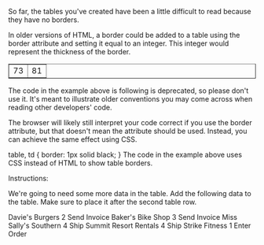 So far, the tables you've created have been a little difficult to read because they have no borders.

In older versions of HTML, a border could be added to a table using the border attribute and setting it equal to an integer. This integer would represent the thickness of the border.

<table border="1">
  <tr>
    <td>73</td>
    <td>81</td>
  </tr>
</table>
The code in the example above is following is deprecated, so please don't use it. It's meant to illustrate older conventions you may come across when reading other developers' code.

The browser will likely still interpret your code correct if you use the border attribute, but that doesn't mean the attribute should be used. Instead, you can achieve the same effect using CSS.

table, td {
  border: 1px solid black;
}
The code in the example above uses CSS instead of HTML to show table borders.

Instructions:

We're going to need some more data in the table. Add the following data to the table. Make sure to place it after the second table row.

<tr>
  <td>Davie's Burgers</td>
  <td>2</td>
  <td>Send Invoice</td>
</tr>
<tr>
  <td>Baker's Bike Shop</td>
  <td>3</td>
  <td>Send Invoice</td>
</tr>
<tr>
  <td>Miss Sally's Southern</td>
  <td>4</td>
  <td>Ship</td>
</tr>
<tr>
  <td>Summit Resort Rentals</td>
  <td>4</td>
  <td>Ship</td>
</tr>
<tr>
  <td>Strike Fitness</td>
  <td>1</td>
  <td>Enter Order</td>
</tr>

